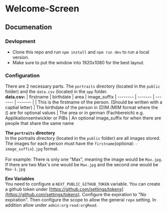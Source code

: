 # Welcome-Screen

## Documenation
### Devlopment
- Clone this repo and run `npm install` and `npm run dev` to run a local version.
- Make sure to put the window into 1920x1080 for the best layout.
### Configuration
There are 2 necessary parts. The `portraits` directory (located in the `public` folder) and the `data.csv` (located in the `app` folder.
<br/>
**data.csv:**
| firstname | birthdate | area | image_suffix
| -------- | ------- | ------- | ------- |
| This is the firstname of the person. (Should be written with a captial letter)  | The birthdate of the person in (D)M.(M)M format where the () are for optional values | The area or in german (Fachbereich) e.g. Applikationsentwickler or PiBs | An optional image_suffix for when there are people that share the same name

**The `portraits` directory**<br/>
In the portraits directory (located in the `public` folder) are all images stored. The images for each person must have the `firstname`(optional: `-image_suffix`)`.jpg` format. <br/><br/>
For example: There is only one "Max", meaning the image would be `Max.jpg`. <br/>If there are two Max's one would be `Max.jpg` and the second one would be `Max-1.jpg`

**Env Variables**<br/>
You need to configure a `NEXT_PUBLIC_GITHUB_TOKEN` variable. You can create a github token under [https://github.com/settings/tokens](https://github.com/settings/tokens). Configure the expiration to "No expiration". Then configure the scope to allow the general `repo` setting. In addition allow under `admin:org` `read:orgRead`.
